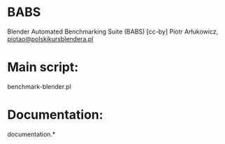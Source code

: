 # BABS
Blender Automated Benchmarking Suite (BABS)
[cc-by] Piotr Arłukowicz, <piotao@polskikursblendera.pl>

# Main script:
  benchmark-blender.pl

# Documentation:
  documentation.*
